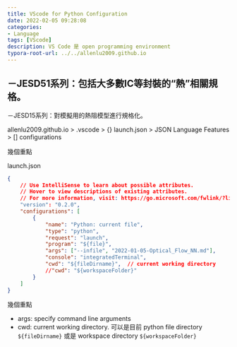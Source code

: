 ```yaml
---
title: VScode for Python Configuration
date: 2022-02-05 09:28:08
categories: 
- Language
tags: [VScode]
description: VS Code 是 open programming environment
typora-root-url: ../../allenlu2009.github.io
---
```





## －JESD51系列：包括大多數IC等封裝的“熱”相關規格。
－JESD15系列：對模擬用的熱阻模型進行規格化。



allenlu2009.github.io > .vscode > {} launch.json > JSON Language Features > [] configurations

幾個重點

launch.json
```json
{
    // Use IntelliSense to learn about possible attributes.
    // Hover to view descriptions of existing attributes.
    // For more information, visit: https://go.microsoft.com/fwlink/?linkid=830387
    "version": "0.2.0",
    "configurations": [
        {
            "name": "Python: current file",
            "type": "python",
            "request": "launch",
            "program": "${file}",
            "args": ["--infile", "2022-01-05-Optical_Flow_NN.md"],
            "console": "integratedTerminal",
            "cwd": "${fileDirname}",  // current working directory
            //"cwd": "${workspaceFolder}"
        }
    ]
}
```



幾個重點

* args: specify command line arguments
* cwd:  current working directory.   可以是目前 python file directory `${fileDirname}` 或是 workspace directory `${workspaceFolder}`

